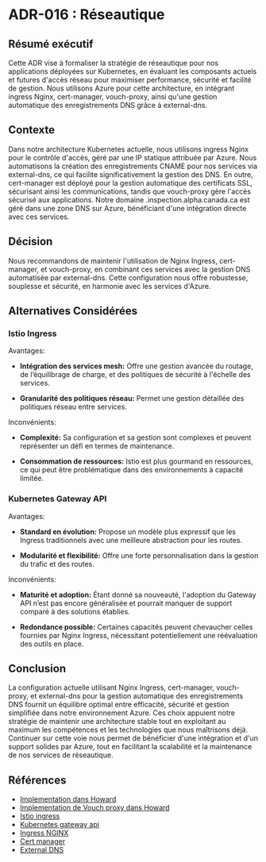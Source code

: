 # ADR-016 : Réseautique

## Résumé exécutif

Cette ADR vise à formaliser la stratégie de réseautique pour nos applications
déployées sur Kubernetes, en évaluant les composants actuels et futures d'accès
réseau pour maximiser performance, sécurité et facilité de gestion.
Nous utilisons Azure pour cette architecture, en intégrant ingress Nginx,
cert-manager, vouch-proxy, ainsi qu'une gestion automatique des enregistrements
DNS grâce à external-dns.

## Contexte

Dans notre architecture Kubernetes actuelle, nous utilisons ingress Nginx pour
le contrôle d'accès, géré par une IP statique attribuée par Azure.
Nous automatisons la création des enregistrements CNAME pour nos services
via external-dns, ce qui facilite significativement la gestion des DNS.
En outre, cert-manager est déployé pour la gestion automatique des certificats
SSL, sécurisant ainsi les communications, tandis que vouch-proxy gère l'accès
sécurisé aux applications. Notre domaine .inspection.alpha.canada.ca est géré
dans une zone DNS sur Azure, bénéficiant d'une intégration directe
avec ces services.

## Décision

Nous recommandons de maintenir l'utilisation de Nginx Ingress, cert-manager,
et vouch-proxy, en combinant ces services avec la gestion DNS automatisée
par external-dns. Cette configuration nous offre robustesse,
souplesse et sécurité, en harmonie avec les services d'Azure.

## Alternatives Considérées

### Istio Ingress

Avantages:

- **Intégration des services mesh:** Offre une gestion avancée du routage,
de l’équilibrage de charge, et des politiques de sécurité à l'échelle des
services.

- **Granularité des politiques réseau:** Permet une gestion détaillée des
politiques réseau entre services.

Inconvénients:

- **Complexité:** Sa configuration et sa gestion sont complexes et peuvent
représenter un défi en termes de maintenance.

- **Consommation de ressources:** Istio est plus gourmand en ressources, ce
qui peut être problématique dans des environnements à capacité limitée.

### Kubernetes Gateway API

Avantages:

- **Standard en évolution:** Propose un modèle plus expressif que les Ingress
traditionnels avec une meilleure abstraction pour les routes.

- **Modularité et flexibilité:** Offre une forte personnalisation dans la
gestion du trafic et des routes.

Inconvénients:

- **Maturité et adoption:** Étant donné sa nouveauté, l'adoption du Gateway API
n’est pas encore généralisée et pourrait manquer de support comparé
à des solutions établies.

- **Redondance possible:** Certaines capacités peuvent chevaucher celles
fournies par Nginx Ingress, nécessitant potentiellement une réévaluation
des outils en place.

## Conclusion

La configuration actuelle utilisant Nginx Ingress, cert-manager, vouch-proxy,
et external-dns pour la gestion automatique des enregistrements DNS fournit
un équilibre optimal entre efficacité, sécurité et gestion simplifiée dans notre
environnement Azure. Ces choix appuient notre stratégie de maintenir une
architecture stable tout en exploitant au maximum les compétences et les
technologies que nous maîtrisons déjà. Continuer sur cette voie nous permet
de bénéficier d'une intégration et d'un support solides par Azure, tout en
facilitant la scalabilité et la maintenance de nos services de réseautique.

## Références

- [Implementation dans Howard](
https://github.com/ai-cfia/howard/blob/main/docs/networking.md)
- [Implementation de Vouch proxy dans Howard](
https://github.com/ai-cfia/howard/blob/main/docs/auth-workflow.md)
- [Istio ingress](
https://istio.io/latest/docs/tasks/traffic-management/ingress/)
- [Kubernetes gateway api](https://gateway-api.sigs.k8s.io/)
- [Ingress NGINX](https://docs.nginx.com/nginx-ingress-controller/)
- [Cert manager](https://cert-manager.io/)
- [External DNS](https://github.com/kubernetes-sigs/external-dns)
